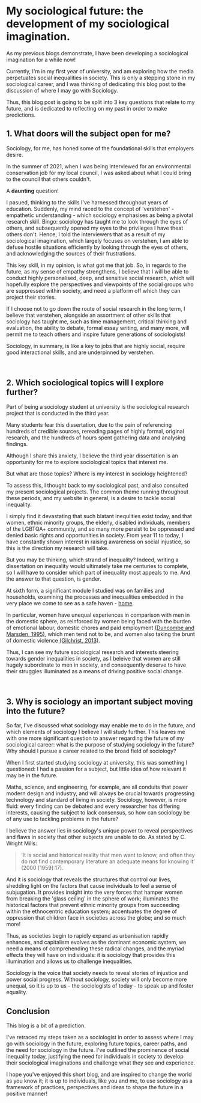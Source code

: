 # My sociological future: the development of my sociological imagination.

As my previous blogs demonstrate, I have been developing a sociological imagination for a while now!

Currently, I'm in my first year of university, and am exploring how the media perpetuates social inequalities in society. This is only a stepping stone in my sociological career, and I was thinking of dedicating this blog post to the discussion of where I may go with Sociology.

Thus, this blog post is going to be split into 3 key questions that relate to my future, and is dedicated to reflecting on my past in order to make predictions.

## ****1. What doors will the subject open for me?**** 

Sociology, for me, has honed some of the foundational skills that employers desire. 

In the summer of 2021, when I was being interviewed for an environmental conservation job for my local council, I was asked about what I could bring to the council that others couldn't. 

A ****daunting**** question!

I pasued, thinking to the skills I've harnessed throughout years of education. Suddenly, my mind raced to the concept of 'verstehen' - empathetic understanding - which sociology emphasises as being a pivotal research skill. Bingo: sociology has taught me to look through the eyes of others, and subsequently opened my eyes to the privileges I have theat others don't. Hence, I told the interviewers that as a result of my sociological imagination, which largely focuses on verstehen, I am able to defuse hostile situations efficiently by looking through the eyes of others, and acknowledging the sources of their frustrations.

This key skill, in my opinion, is what got me that job. So, in regards to the future, as my sense of empathy strengthens, I believe that I will be able to conduct highly personalised, deep, and sensitive social research, which will hopefully explore the perspectives and viewpoints of the social groups who are suppressed within society, and need a platform off which they can project their stories.

If I choose not to go down the route of social research in the long term, I believe that verstehen, alongside an assortment of other skills that sociology has taught me, such as time management, critical thinking and evaluation, the ability to debate, formal essay writing, and many more, will permit me to teach others and inspire future generations of sociologists!

Sociology, in summary, is like a key to jobs that are highly social, require good interactional skills, and are underpinned by verstehen.

<br>

## ****2. Which sociological topics will I explore further?**** 

Part of being a sociology student at university is the sociological research project that is conducted in the third year.

Many students fear this dissertation, due to the pain of referencing hundreds of credible sources, rereading pages of highly formal, original research, and the hundreds of hours spent gathering data and analysing findings.

Although I share this anxiety, I believe the third year dissertation is an opportunity for me to explore sociological topics that interest me.

But what are those topics? Where is my interest in sociology heightened?

To assess this, I thought back to my sociological past, and also consulted my present sociological projects. The common theme running throughout these periods, and my website in general, is a desire to tackle social inequality. 

I simply find it devastating that such blatant inequlities exist today, and that women, ethnic minority groups, the elderly, disabled individuals, members of the LGBTQA+ community, and so many more persist to be oppressed and denied basic rights and opportunities in society. From year 11 to today, I have constantly shown interest in raising awareness on social injustice, so this is the direction my research will take.

But you may be thinking, which strand of inequality? Indeed, writing a dissertation on inequality would ultimately take me centuries to complete, so I will have to consider which part of inequality most appeals to me. And the answer to that question, is gender.

At sixth form, a significant module I studied was on families and households, examining the processes and inequalities embedded in the very place we come to see as a safe haven - [home](https://www.youtube.com/watch?v=UpgZ5PCuf8A).

In particular, women have unequal experiences in comparison with men in the domestic sphere, as reinforced by women being faced with the burden of emotional labour, domestic chores and paid employment [(Duncombe and Marsden, 1995)](https://onlinelibrary.wiley.com/doi/abs/10.1111/j.1467-954X.1995.tb02482.x), which men tend not to be, and women also taking the brunt of domestic violence [(Gilchrist, 2013)](https://books.google.co.uk/books?hl=en&lr=&id=ym7BUe4MDK8C&oi=fnd&pg=PA159&dq=domestic+abuse+women+UK&ots=ATcE6yr55w&sig=7mKX6sB91SACQR1Un5gkDCOmI5g&redir_esc=y#v=onepage&q=domestic%20abuse%20women%20UK&f=false).

Thus, I can see my future sociological research and interests steering towards gender inequalities in society, as I beleive that women are still hugely subordinate to men in society, and consequently deserve to have their struggles illuminated as a means of driving positive social change.

<br>

## ****3. Why is sociology an important subject moving into the future?****

So far, I've discussed what sociology may enable me to do in the future, and which elements of sociology I believe I will study further. This leaves me with one more significant question to answer regarding the future of my sociological career: what is the purpose of studying sociology in the future? Why should I pursue a career related to the broad field of sociology?

When I first started studying sociology at university, this was something I questioned: I had a passion for a subject, but little idea of how relevant it may be in the future. 

Maths, science, and engineering, for example, are all conduits that power modern design and industry, and will always be crucial towards progressing technology and standard of living in society. Sociology, however, is more fluid: every finding can be debated and every researcher has differing interests, causing the subject to lack consensus, so how can sociology be of any use to tackling problems in the future?

I believe the answer lies in sociology's unique power to reveal perspectives and flaws in society that other subjects are unable to do. As stated by C. Wright Mills:

> ‘It is social and historical reality that men want to know, and often they do not find contemporary literature an adequate means for knowing it’ (2000 [1959]:17).

And it is sociology that reveals the structures that control our lives, shedding light on the factors that cause individuals to feel a sense of subjugation. It provides insight into the very forces that hamper women from breaking the 'glass ceiling' in the sphere of work; illuminates the historical factors that prevent ethnic minority groups from succeeding within the ethnocentric education system; accentuates the degree of oppression that children face in societies across the globe; and so much more!

Thus, as societies begin to rapidly expand as urbanisation rapidly enhances, and capitalism evolves as the dominant economic system, we need a means of comprehending these radical changes, and the myriad effects they will have on individuals: it is sociology that provides this illumination and allows us to challenge inequalities.

Sociology is the voice that society needs to reveal stories of injustice and power social progress. Without sociology, society will only become more unequal, so it is up to us - the sociologists of today - to speak up and foster equality.

## ****Conclusion****

This blog is a bit of a prediction.

I've retraced my steps taken as a sociologist in order to assess where I may go with sociology in the future, exploring future topics, career paths, and the need for sociology in the future. I've outlined the prominence of social inequality today, justifying the need for individuals in society to develop their sociological imaginations and challenge what they see and experience.

I hope you've enjoyed this short blog, and are inspired to change the world as you know it; it is up to individuals, like you and me, to use sociology as a framework of practices, perspectives and ideas to shape the future in a positive manner!
